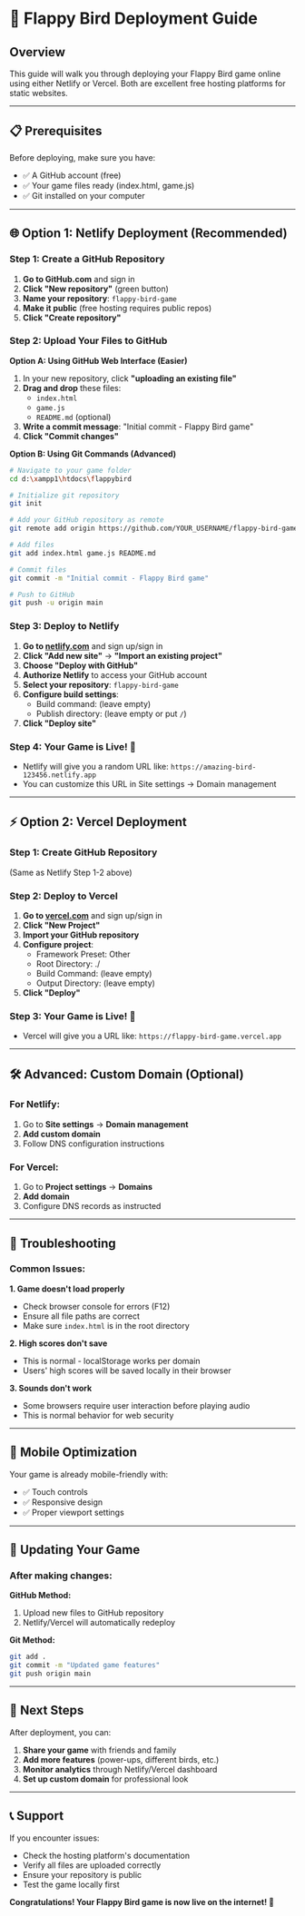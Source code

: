 # 🚀 Flappy Bird Deployment Guide

## Overview
This guide will walk you through deploying your Flappy Bird game online using either Netlify or Vercel. Both are excellent free hosting platforms for static websites.

---

## 📋 Prerequisites

Before deploying, make sure you have:
- ✅ A GitHub account (free)
- ✅ Your game files ready (index.html, game.js)
- ✅ Git installed on your computer

---

## 🌐 Option 1: Netlify Deployment (Recommended)

### Step 1: Create a GitHub Repository

1. **Go to GitHub.com** and sign in
2. **Click "New repository"** (green button)
3. **Name your repository**: `flappy-bird-game`
4. **Make it public** (free hosting requires public repos)
5. **Click "Create repository"**

### Step 2: Upload Your Files to GitHub

**Option A: Using GitHub Web Interface (Easier)**
1. In your new repository, click **"uploading an existing file"**
2. **Drag and drop** these files:
   - `index.html`
   - `game.js`
   - `README.md` (optional)
3. **Write a commit message**: "Initial commit - Flappy Bird game"
4. **Click "Commit changes"**

**Option B: Using Git Commands (Advanced)**
```bash
# Navigate to your game folder
cd d:\xampp1\htdocs\flappybird

# Initialize git repository
git init

# Add your GitHub repository as remote
git remote add origin https://github.com/YOUR_USERNAME/flappy-bird-game.git

# Add files
git add index.html game.js README.md

# Commit files
git commit -m "Initial commit - Flappy Bird game"

# Push to GitHub
git push -u origin main
```

### Step 3: Deploy to Netlify

1. **Go to [netlify.com](https://netlify.com)** and sign up/sign in
2. **Click "Add new site"** → **"Import an existing project"**
3. **Choose "Deploy with GitHub"**
4. **Authorize Netlify** to access your GitHub account
5. **Select your repository**: `flappy-bird-game`
6. **Configure build settings**:
   - Build command: (leave empty)
   - Publish directory: (leave empty or put `/`)
7. **Click "Deploy site"**

### Step 4: Your Game is Live! 🎉

- Netlify will give you a random URL like: `https://amazing-bird-123456.netlify.app`
- You can customize this URL in Site settings → Domain management

---

## ⚡ Option 2: Vercel Deployment

### Step 1: Create GitHub Repository
(Same as Netlify Step 1-2 above)

### Step 2: Deploy to Vercel

1. **Go to [vercel.com](https://vercel.com)** and sign up/sign in
2. **Click "New Project"**
3. **Import your GitHub repository**
4. **Configure project**:
   - Framework Preset: Other
   - Root Directory: ./
   - Build Command: (leave empty)
   - Output Directory: (leave empty)
5. **Click "Deploy"**

### Step 3: Your Game is Live! 🎉

- Vercel will give you a URL like: `https://flappy-bird-game.vercel.app`

---

## 🛠️ Advanced: Custom Domain (Optional)

### For Netlify:
1. Go to **Site settings** → **Domain management**
2. **Add custom domain**
3. Follow DNS configuration instructions

### For Vercel:
1. Go to **Project settings** → **Domains**
2. **Add domain**
3. Configure DNS records as instructed

---

## 🔧 Troubleshooting

### Common Issues:

**1. Game doesn't load properly**
- Check browser console for errors (F12)
- Ensure all file paths are correct
- Make sure `index.html` is in the root directory

**2. High scores don't save**
- This is normal - localStorage works per domain
- Users' high scores will be saved locally in their browser

**3. Sounds don't work**
- Some browsers require user interaction before playing audio
- This is normal behavior for web security

---

## 📱 Mobile Optimization

Your game is already mobile-friendly with:
- ✅ Touch controls
- ✅ Responsive design
- ✅ Proper viewport settings

---

## 🔄 Updating Your Game

### After making changes:

**GitHub Method:**
1. Upload new files to GitHub repository
2. Netlify/Vercel will automatically redeploy

**Git Method:**
```bash
git add .
git commit -m "Updated game features"
git push origin main
```

---

## 🎯 Next Steps

After deployment, you can:
1. **Share your game** with friends and family
2. **Add more features** (power-ups, different birds, etc.)
3. **Monitor analytics** through Netlify/Vercel dashboard
4. **Set up custom domain** for professional look

---

## 📞 Support

If you encounter issues:
- Check the hosting platform's documentation
- Verify all files are uploaded correctly
- Ensure your repository is public
- Test the game locally first

**Congratulations! Your Flappy Bird game is now live on the internet! 🎉**
